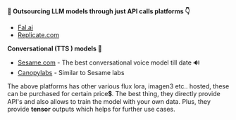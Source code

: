 **🌟 Outsourcing LLM models through just API calls platforms 👇**
-  [Fal.ai](https://fal.ai/)
-  [Replicate.com](https://replicate.com)

**Conversational  (TTS ) models 🦜**
-  [Sesame.com](https://www.sesame.com/) -  The best conversational voice model till date 🔊
-  [Canopylabs](https://canopylabs.ai/model-releases) - Similar to Sesame labs

The above platforms has other various flux lora, imagen3 etc.. hosted, these can be purchased for certain price💲. The best thing, they directly provide API's and also allows to train the model with your own data. Plus, they provide **tensor** outputs which helps for further use cases.